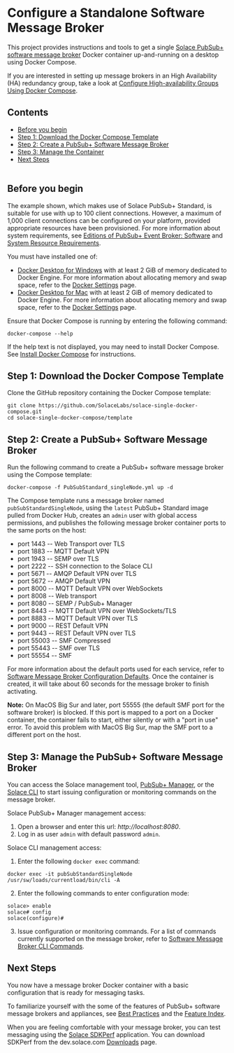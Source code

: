 Configure a Standalone Software Message Broker
=====
This project provides instructions and tools to get a single [Solace PubSub+ software message broker](https://solace.com/products/software) Docker container up-and-running on a desktop using Docker Compose. 

If you are interested in setting up message brokers in an High Availability (HA) redundancy group, take a look at [Configure High-availability Groups Using Docker Compose](https://github.com/SolaceLabs/solace-ha-docker-compose).
## Contents
* [Before you begin](#before-you-begin)
* [Step 1: Download the Docker Compose Template](#Step1) 
* [Step 2: Create a PubSub+ Software Message Broker](#Step2) 
* [Step 3: Manage the Container](#Step3) 
* [Next Steps](#next-steps) 
<br><br>
<a name="before-you-begin"></a>
## Before you begin
The example shown, which makes use of Solace PubSub+ Standard, is suitable for use with up to 100 client connections. However, a maximum of 1,000 client connections can be configured on your platform, provided appropriate resources have been provisioned. For more information about system requirements, see [Editions of PubSub+ Event Broker: Software](https://docs.solace.com/Solace-SW-Broker-Set-Up/Setting-Up-SW-Brokers.htm) and [System Resource Requirements](https://docs.solace.com/Configuring-and-Managing/SW-Broker-Specific-Config/System-Resource-Requirements.htm).

You must have installed one of:

* [Docker Desktop for Windows](https://docs.docker.com/docker-for-windows/install/) with at least 2 GiB of memory dedicated to Docker Engine. For more information about allocating memory and swap space, refer to the [Docker Settings](https://docs.docker.com/docker-for-windows/#advanced) page.
* [Docker Desktop for Mac](https://docs.docker.com/docker-for-mac/install/) with at least 2 GiB of memory dedicated to Docker Engine. For more information about allocating memory and swap space, refer to the [Docker Settings](https://docs.docker.com/docker-for-mac/#advanced) page.

Ensure that Docker Compose is running by entering the following command:
```
docker-compose --help
```
If the help text is not displayed, you may need to install Docker Compose. See [Install Docker Compose](https://docs.docker.com/compose/install/) for instructions.

<a name="Step1"></a>
## Step 1: Download the Docker Compose Template
Clone the GitHub repository containing the Docker Compose template:
```
git clone https://github.com/SolaceLabs/solace-single-docker-compose.git
cd solace-single-docker-compose/template
```

<a name="Step2"></a>
## Step 2: Create a PubSub+ Software Message Broker
Run the following command to create a PubSub+ software message broker using the Compose template:
```
docker-compose -f PubSubStandard_singleNode.yml up -d
```
The Compose template runs a message broker named `pubSubStandardSingleNode`, using the `latest` PubSub+ Standard image pulled from Docker Hub, creates an `admin` user with global access permissions, and publishes the following message broker container ports to the same ports on the host:

* port 1443 -- Web Transport over TLS
* port 1883 -- MQTT Default VPN
* port 1943 -- SEMP over TLS
* port 2222 -- SSH connection to the Solace CLI
* port 5671 -- AMQP Default VPN over TLS
* port 5672 -- AMQP Default VPN
* port 8000 -- MQTT Default VPN over WebSockets
* port 8008 -- Web transport
* port 8080 -- SEMP / PubSub+ Manager
* port 8443 -- MQTT Default VPN over WebSockets/TLS
* port 8883 -- MQTT Default VPN over TLS
* port 9000 -- REST Default VPN
* port 9443 -- REST Default VPN over TLS
* port 55003 -- SMF Compressed
* port 55443 -- SMF over TLS
* port 55554 -- SMF


For more information about the default ports used for each service, refer to [Software Message Broker Configuration Defaults](https://docs.solace.com/Configuring-and-Managing/SW-Broker-Specific-Config/SW-Broker-Configuration-Defaults.htm).
Once the container is created, it will take about 60 seconds for the message broker to finish activating.

**Note:** On MacOS Big Sur and later, port 55555 (the default SMF port for the software broker) is blocked. If this port is mapped to a port on a Docker container, the container fails to start, either silently or with a "port in use" error. To avoid this problem with MacOS Big Sur, map the SMF port to a different port on the host.


<a name="Step3"></a>
## Step 3: Manage the PubSub+ Software Message Broker

You can access the Solace management tool, [PubSub+ Manager](https://docs.solace.com/Solace-PubSub-Manager/PubSub-Manager-Overview.htm), or the [Solace CLI](https://docs.solace.com/Solace-CLI/Using-Solace-CLI.htm) to start issuing configuration or monitoring commands on the message broker.

Solace PubSub+ Manager management access:
1. Open a browser and enter this url: _http://localhost:8080_.
2. Log in as user `admin` with default password `admin`.

Solace CLI management access:
1. Enter the following `docker exec` command:
```
docker exec -it pubSubStandardSingleNode /usr/sw/loads/currentload/bin/cli -A
```
2. Enter the following commands to enter configuration mode:
```
solace> enable
solace# config
solace(configure)#
```
3. Issue configuration or monitoring commands. For a list of commands currently supported on the message broker, refer to [Software Message Broker CLI Commands](https://docs.solace.com/Solace-CLI/CLI-Reference/VMR_CLI_Commands.html).

<a name="next-steps"></a>
## Next Steps
You now have a message broker Docker container with a basic configuration that is ready for messaging tasks.

To familiarize yourself with the some of the features of PubSub+ software message brokers and appliances, see [Best Practices](https://docs.solace.com/best-practices.htm) and the [Feature Index](https://docs.solace.com/feature-index.htm).

When you are feeling comfortable with your message broker, you can test messaging using the [Solace SDKPerf](https://docs.solace.com/SDKPerf/SDKPerf.htm?Highlight=SDKperf#Quick) application. You can download SDKPerf from the dev.solace.com [Downloads](https://dev.solace.com/downloads/) page.
